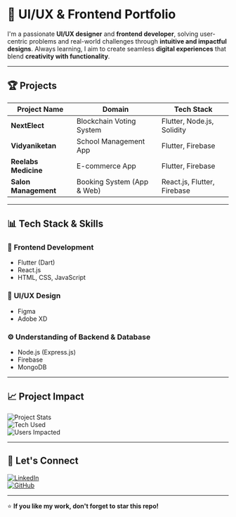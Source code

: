 # 🚀 UI/UX & Frontend Portfolio  

I'm a passionate **UI/UX designer** and **frontend developer**, solving user-centric problems and real-world challenges through **intuitive and impactful designs**. Always learning, I aim to create seamless **digital experiences** that blend **creativity with functionality**.

---

## 🏆 Projects

| Project Name           | Domain           | Tech Stack |
|------------------------|-----------------|------------|
| **NextElect**         | Blockchain Voting System | Flutter, Node.js, Solidity |
| **Vidyaniketan**      | School Management App  | Flutter, Firebase |
| **Reelabs Medicine**  | E-commerce App   | Flutter, Firebase |
| **Salon Management**  | Booking System (App & Web) | React.js, Flutter, Firebase |

---

## 📊 Tech Stack & Skills  

### 🔹 **Frontend Development**
- Flutter (Dart)
- React.js
- HTML, CSS, JavaScript

### 🎨 **UI/UX Design**
- Figma
- Adobe XD

### ⚙️ **Understanding of Backend & Database**
- Node.js (Express.js)
- Firebase
- MongoDB

---

## 📈 Project Impact  

![Project Stats](https://img.shields.io/badge/Projects-4-blue?style=for-the-badge)  
![Tech Used](https://img.shields.io/badge/Flutter-100%25-orange?style=for-the-badge)  
![Users Impacted](https://img.shields.io/badge/Users-1000%2B-green?style=for-the-badge)

---

## 🚀 Let's Connect  

[![LinkedIn](https://img.shields.io/badge/LinkedIn-Connect-blue?style=for-the-badge&logo=linkedin)](your-linkedin-url)  
[![GitHub](https://img.shields.io/badge/GitHub-Follow-black?style=for-the-badge&logo=github)](your-github-url)

---

⭐ **If you like my work, don't forget to star this repo!**  
